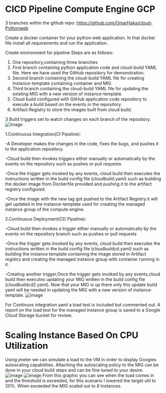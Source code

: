 # CICD Pipeline Compute Engine GCP

3 branches within the github repo: https://github.com/OmarHaka/cloud-Pythonweb


Create a docker container for your python web application. In that docker file install all requirements and run the application.


Create environment for pipeline
Steps are as follows:
1. One repository,containing three branches
2. First branch containing python application code and cloud-build YAML file. Here we have used the GitHub repository for demonstration.
3. Second branch containing the cloud-build YAML file for creating Instance-template containing container and MIG
4. Third branch containing the cloud-build YAML file for updating the existing MIG with a new version of instance-template.
5. Cloud build configured with GitHub application code repository to execute a build based on the events in the repository.
6. Artifact Registry to store the images built from cloud build.


3 Build triggers set to watch changes on each branch of the repository.
![image](https://github.com/ohakawati/CI-CD_ComputeEngine/assets/89810188/a24ce8d5-c91b-4e82-8564-857476b54917)


1.Continuous Integration(CI Pipeline):


-A Developer makes the changes in the code, fixes the bugs, and pushes it to the application repository.


-Cloud build then invokes triggers either manually or automatically by the events on the repository such as pushes or pull requests.


-Once the trigger gets invoked by any events, cloud build then executes the instructions written in the build config file (cloudbuild.yaml) such as building the docker image from Dockerfile provided and pushing it to the artifact registry configured.


-Once the image with the new tag got pushed to the Artifact Registry.it will get updated in the instance-template used for creating the managed instance group of the compute engine.


2.Continuous Deployment(CD Pipeline):


-Cloud build then invokes a trigger either manually or automatically by the events on the repository branch such as pushes or pull requests


-Once the trigger gets invoked by any events, cloud build then executes the instructions written in the build config file (cloudbuildcd.yaml) such as building the instance template containing the image stored in Artifact registry and creating the managed instance group with container running in it.


-Creating another trigger,Once the trigger gets invoked by any events,cloud build then executes updating your MIG written in the build config file (cloudbuildcd2.yaml). Now that your MIG is up there only this update build yaml will be needed in updating the MIG with a new version of instance-template. 
![image](https://github.com/ohakawati/CI-CD_ComputeEngine/assets/89810188/4dc33d3b-3774-4ed4-b722-0dd9e517cac7)


For Continuos integration yaml a load test is included but commented out. A report on the load test for the managed instance group is saved to a Google Cloud Storage bucket for review.

# Scaling Instance Based On CPU Utilization

Using jmeter we can simulate a load to the VM in order to display Googles autoscaling capabilities. Attaching the autoscaling policy to the MIG can be done in your cloud build steps and can be fine tuned to your desire.
![image](https://github.com/ohakawati/CI-CD_ComputeEngine/assets/89810188/3d31dd36-1d06-49bd-a3d2-b169c6f6f052)
![image](https://github.com/ohakawati/CI-CD_ComputeEngine/assets/89810188/39a16661-e3e7-4406-88bf-9f40f79d8271)
From this graphic you can see when the load comes in and the threshold is exceeded, for this scenario I lowered the target util to 20%. When exceeded the MIG scaled out to 8 Instances.



